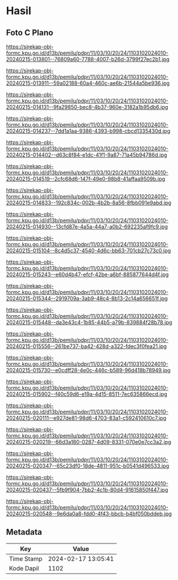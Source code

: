 # Hasil

## Foto C Plano

https://sirekap-obj-formc.kpu.go.id/d13b/pemilu/pdpr/11/03/10/20/24/1103102024010-20240215-013801--76809a60-7788-4007-b26d-3799f27ec2b1.jpg

https://sirekap-obj-formc.kpu.go.id/d13b/pemilu/pdpr/11/03/10/20/24/1103102024010-20240215-013911--59a02188-60a4-460c-ae6b-21544a5be936.jpg

https://sirekap-obj-formc.kpu.go.id/d13b/pemilu/pdpr/11/03/10/20/24/1103102024010-20240215-014131--9fa29850-bec8-4b37-960e-3182a1b95db6.jpg

https://sirekap-obj-formc.kpu.go.id/d13b/pemilu/pdpr/11/03/10/20/24/1103102024010-20240215-014237--7dd1a1aa-9386-4393-b998-cbcd1335430d.jpg

https://sirekap-obj-formc.kpu.go.id/d13b/pemilu/pdpr/11/03/10/20/24/1103102024010-20240215-014402--d63c8f84-e1dc-41f1-9a87-71a45b94786d.jpg

https://sirekap-obj-formc.kpu.go.id/d13b/pemilu/pdpr/11/03/10/20/24/1103102024010-20240215-014519--2cfc68d6-147f-49e0-98b8-41affaa9509b.jpg

https://sirekap-obj-formc.kpu.go.id/d13b/pemilu/pdpr/11/03/10/20/24/1103102024010-20240215-014833--192c834c-002b-4b2b-8a56-8fbb091e9abd.jpg

https://sirekap-obj-formc.kpu.go.id/d13b/pemilu/pdpr/11/03/10/20/24/1103102024010-20240215-014930--13cfd87e-4a5a-44a7-a0b2-692235af9fc9.jpg

https://sirekap-obj-formc.kpu.go.id/d13b/pemilu/pdpr/11/03/10/20/24/1103102024010-20240215-015104--8c4d5c37-4540-4d6c-bb63-701cb27c73c0.jpg

https://sirekap-obj-formc.kpu.go.id/d13b/pemilu/pdpr/11/03/10/20/24/1103102024010-20240215-015243--e60d4b47-efcf-42be-a6bf-885877644d4f.jpg

https://sirekap-obj-formc.kpu.go.id/d13b/pemilu/pdpr/11/03/10/20/24/1103102024010-20240215-015344--2919709a-3ab9-48c4-8b13-2c14a656651f.jpg

https://sirekap-obj-formc.kpu.go.id/d13b/pemilu/pdpr/11/03/10/20/24/1103102024010-20240215-015448--da3e43c4-1b85-44b5-a79b-839884f28b78.jpg

https://sirekap-obj-formc.kpu.go.id/d13b/pemilu/pdpr/11/03/10/20/24/1103102024010-20240215-015556--261be737-ba42-428d-a322-fdec3f0fea21.jpg

https://sirekap-obj-formc.kpu.go.id/d13b/pemilu/pdpr/11/03/10/20/24/1103102024010-20240215-015730--e0cdff28-4e0c-446c-b589-96d418b78949.jpg

https://sirekap-obj-formc.kpu.go.id/d13b/pemilu/pdpr/11/03/10/20/24/1103102024010-20240215-015902--f40c59d6-e19a-4d15-8511-7ec635866ecd.jpg

https://sirekap-obj-formc.kpu.go.id/d13b/pemilu/pdpr/11/03/10/20/24/1103102024010-20240215-020111--e927de81-98d6-4703-83a1-c592410610c7.jpg

https://sirekap-obj-formc.kpu.go.id/d13b/pemilu/pdpr/11/03/10/20/24/1103102024010-20240215-020219--66d3a180-0287-4d09-8331-070e0e7cc3a2.jpg

https://sirekap-obj-formc.kpu.go.id/d13b/pemilu/pdpr/11/03/10/20/24/1103102024010-20240215-020347--65c23df0-18de-4811-951c-b0541d496533.jpg

https://sirekap-obj-formc.kpu.go.id/d13b/pemilu/pdpr/11/03/10/20/24/1103102024010-20240215-020437--5fb9f904-7bb2-4c1b-80d4-91615850f447.jpg

https://sirekap-obj-formc.kpu.go.id/d13b/pemilu/pdpr/11/03/10/20/24/1103102024010-20240215-020548--9e6da0a8-fdd0-4f43-bbcb-b4bf050bddeb.jpg


## Metadata

| Key        | Value               |
| ---------- | ------------------- |
| Time Stamp | 2024-02-17 13:05:41 |
| Kode Dapil | 1102                |



